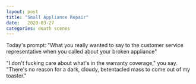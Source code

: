 ```yaml
---
layout: post
title: "Small Appliance Repair"
date:   2020-03-27
categories: death scenes
---
```

Today's prompt: "What you really wanted to say to the customer service representative when you called about your broken appliance"

"I don't fucking care about what's in the warranty coverage," you say. "There's no reason for a dark, cloudy, betentacled mass to come out of my toaster."
